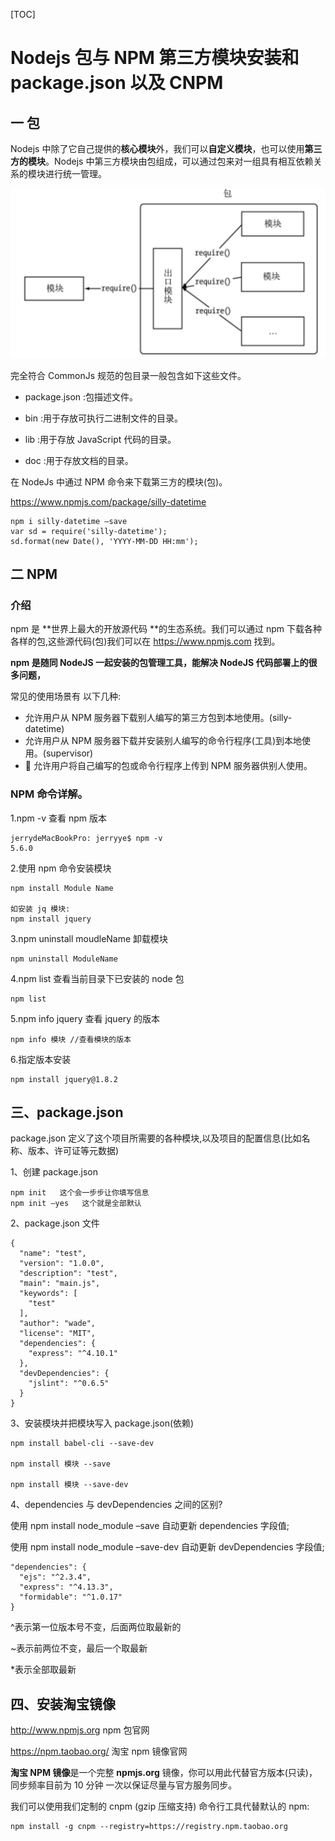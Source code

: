  

[TOC]



# Nodejs 包与 NPM 第三方模块安装和package.json 以及 CNPM

 

## 一 包

Nodejs 中除了它自己提供的**核心模块**外，我们可以**自定义模块**，也可以使用**第三方的模块**。Nodejs 中第三方模块由包组成，可以通过包来对一组具有相互依赖关系的模块进行统一管理。

![nipaste_2018-04-26_14-39-5](image-201804261440/Snipaste_2018-04-26_14-39-57.png)

完全符合 CommonJs 规范的包目录一般包含如下这些文件。

- package.json :包描述文件。

- bin :用于存放可执行二进制文件的目录。

- lib :用于存放 JavaScript 代码的目录。

- doc :用于存放文档的目录。
​




在 NodeJs 中通过 NPM 命令来下载第三方的模块(包)。

https://www.npmjs.com/package/silly-datetime

```
npm i silly-datetime –save
var sd = require('silly-datetime');
sd.format(new Date(), 'YYYY-MM-DD HH:mm');
```

  

## 二 NPM 

### 介绍

npm 是 **世界上最大的开放源代码 **的生态系统。我们可以通过 npm 下载各种各样的包,这些源代码(包)我们可以在 https://www.npmjs.com 找到。



**npm 是随同 NodeJS 一起安装的包管理工具，能解决 NodeJS 代码部署上的很多问题，**

常见的使用场景有 以下几种:

- 允许用户从 NPM 服务器下载别人编写的第三方包到本地使用。(silly-datetime)
-  允许用户从 NPM 服务器下载并安装别人编写的命令行程序(工具)到本地使用。(supervisor)
-  允许用户将自己编写的包或命令行程序上传到 NPM 服务器供别人使用。



### NPM 命令详解。

1.npm -v 查看 npm 版本

```
jerrydeMacBookPro: jerryye$ npm -v
5.6.0
```

2.使用 npm 命令安装模块

```
npm install Module Name

如安装 jq 模块: 
npm install jquery
```

3.npm uninstall moudleName 卸载模块

```
npm uninstall ModuleName
```

4.npm list 查看当前目录下已安装的 node 包

```
npm list
```

5.npm info jquery 查看 jquery 的版本

```
npm info 模块 //查看模块的版本
```

6.指定版本安装 

```
npm install jquery@1.8.2
```





## 三、package.json

package.json 定义了这个项目所需要的各种模块,以及项目的配置信息(比如名称、版本、许可证等元数据)

1、创建 package.json

```
npm init   这个会一步步让你填写信息
npm init –yes   这个就是全部默认
```

2、package.json 文件

```
{
  "name": "test",
  "version": "1.0.0",
  "description": "test",
  "main": "main.js",
  "keywords": [
    "test"
  ],
  "author": "wade",
  "license": "MIT",
  "dependencies": {
    "express": "^4.10.1"
  },
  "devDependencies": {
    "jslint": "^0.6.5"
  }
}  
```

3、安装模块并把模块写入 package.json(依赖)

```
npm install babel-cli --save-dev

npm install 模块 --save    

npm install 模块 --save-dev    
```

4、dependencies 与 devDependencies 之间的区别?

使用 npm install node_module –save 自动更新 dependencies 字段值;

使用 npm install node_module –save-dev 自动更新 devDependencies 字段值;

 

```
"dependencies": {
  "ejs": "^2.3.4",
  "express": "^4.13.3",
  "formidable": "^1.0.17"
}
```

^表示第一位版本号不变，后面两位取最新的

~表示前两位不变，最后一个取最新

*表示全部取最新

## 四、安装淘宝镜像

http://www.npmjs.org npm 包官网

https://npm.taobao.org/ 淘宝 npm 镜像官网

**淘宝 NPM 镜像**是一个完整 **npmjs.org** 镜像，你可以用此代替官方版本(只读)，同步频率目前为 10 分钟 一次以保证尽量与官方服务同步。

我们可以使用我们定制的 cnpm (gzip 压缩支持) 命令行工具代替默认的 npm:

```
npm install -g cnpm --registry=https://registry.npm.taobao.org
```

